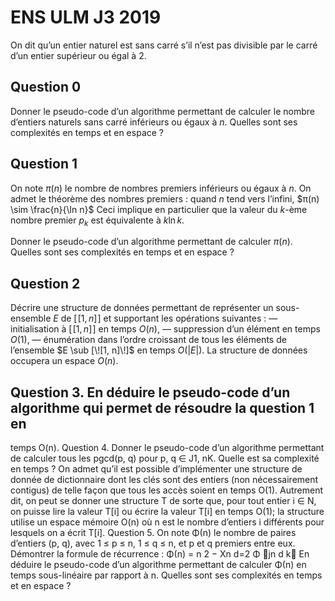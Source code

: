 # ENS ULM J3 2019
On dit qu’un entier naturel est sans carré s’il n’est pas divisible par le carré d’un entier supérieur ou égal à $2$.
## Question 0
 Donner le pseudo-code d’un algorithme permettant de calculer le nombre d’entiers naturels sans carré inférieurs ou égaux à $n$. Quelles sont ses complexités en temps et en espace ?

## Question 1
 
On note $π(n)$ le nombre de nombres premiers inférieurs ou égaux à $n$.
On admet le théorème des nombres premiers : quand $n$ tend vers l’infini, $π(n) \sim \frac{n}{\ln n}$
Ceci implique en particulier que la valeur du $k$-ème nombre premier $p_k$ est équivalente à $k \ln k$.

Donner le pseudo-code d’un algorithme permettant de calculer $π(n)$. Quelles sont ses complexités en temps et en espace ?
## Question 2
Décrire une structure de données permettant de représenter un sous-ensemble $E$ de $[\![1, n]\!]$ et supportant les opérations suivantes :
— initialisation à $[\![1, n]\!]$ en temps $O(n)$,
— suppression d’un élément en temps $O(1)$,
— énumération dans l’ordre croissant de tous les éléments de l’ensemble $E \sub [\![1, n]\!]$ en temps $O(|E|)$.
La structure de données occupera un espace $O(n)$.

## Question 3. En déduire le pseudo-code d’un algorithme qui permet de résoudre la question 1 en
temps O(n).
Question 4. Donner le pseudo-code d’un algorithme permettant de calculer tous les pgcd(p, q) pour
p, q ∈ J1, nK. Quelle est sa complexité en temps ?
On admet qu’il est possible d’implémenter une structure de donnée de dictionnaire dont les clés sont des
entiers (non nécessairement contigus) de telle façon que tous les accès soient en temps O(1). Autrement
dit, on peut se donner une structure T de sorte que, pour tout entier i ∈ N, on puisse lire la valeur
T[i] ou écrire la valeur T[i] en temps O(1); la structure utilise un espace mémoire O(n) où n est le
nombre d’entiers i différents pour lesquels on a écrit T[i].
Question 5. On note Φ(n) le nombre de paires d’entiers (p, q), avec 1 ≤ p ≤ n, 1 ≤ q ≤ n, et p et q
premiers entre eux. Démontrer la formule de récurrence :
Φ(n) = n
2 −
Xn
d=2
Φ
jn
d
k
En déduire le pseudo-code d’un algorithme permettant de calculer Φ(n) en temps sous-linéaire par
rapport à n. Quelles sont ses complexités en temps et en espace ?
<!--stackedit_data:
eyJoaXN0b3J5IjpbODAyNjg5MjMsLTg2NzkxMzA2NF19
-->